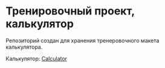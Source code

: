 # Тренировочный проект, калькулятор

Репозиторий создан для хранения тренеровочного макета калькулятора.

Калькулятор: [Calculator](https://Calculator/)
